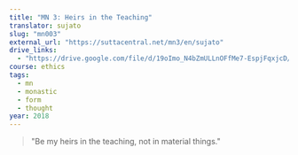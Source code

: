 ```yaml
---
title: "MN 3: Heirs in the Teaching"
translator: sujato
slug: "mn003"
external_url: "https://suttacentral.net/mn3/en/sujato"
drive_links:
  - "https://drive.google.com/file/d/19oImo_N4bZmULLnOFfMe7-EspjFqxjcD/view?usp=drivesdk"
course: ethics
tags:
  - mn
  - monastic
  - form
  - thought
year: 2018
---
```


> "Be my heirs in the teaching, not in material things."
